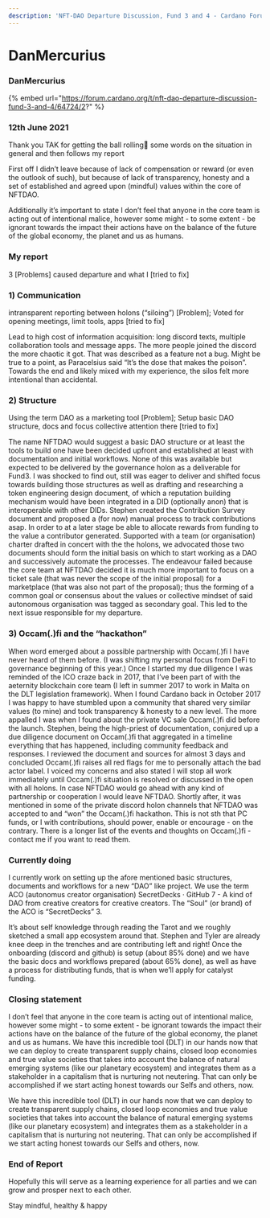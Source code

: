 ```yaml
---
description: 'NFT-DAO Departure Discussion, Fund 3 and 4 - Cardano Forum Post'
---
```


# DanMercurius

### DanMercurius

{% embed url="https://forum.cardano.org/t/nft-dao-departure-discussion-fund-3-and-4/64724/2?" %}

### 12th June 2021

Thank you TAK for getting the ball rolling🙏 some words on the situation in general and then follows my report

First off I didn’t leave because of lack of compensation or reward \(or even the outlook of such\), but because of lack of transparency, honesty and a set of established and agreed upon \(mindful\) values within the core of NFTDAO.

Additionally it’s important to state I don’t feel that anyone in the core team is acting out of intentional malice, however some might - to some extent - be ignorant towards the impact their actions have on the balance of the future of the global economy, the planet and us as humans. 

### My report

3 \[Problems\] caused departure and what I \[tried to fix\]

### 1\) Communication

intransparent reporting between holons \(“siloing”\) \[Problem\]; Voted for opening meetings, limit tools, apps \[tried to fix\]

Lead to high cost of information acquisition: long discord texts, multiple collaboration tools and message apps. The more people joined the discord the more chaotic it got. That was described as a feature not a bug. Might be true to a point, as Paracelsius said “It’s the dose that makes the poison”. Towards the end and likely mixed with my experience, the silos felt more intentional than accidental. 

### 2\) Structure

Using the term DAO as a marketing tool \[Problem\]; Setup basic DAO structure, docs and focus collective attention there \[tried to fix\]

The name NFTDAO would suggest a basic DAO structure or at least the tools to build one have been decided upfront and established at least with documentation and initial workflows. None of this was available but expected to be delivered by the governance holon as a deliverable for Fund3. I was shocked to find out, still was eager to deliver and shifted focus towards building those structures as well as drafting and researching a token engineering design document, of which a reputation building mechanism would have been integrated in a DID \(optionally anon\) that is interoperable with other DIDs. Stephen created the Contribution Survey document and proposed a \(for now\) manual process to track contributions asap. In order to at a later stage be able to allocate rewards from funding to the value a contributor generated. Supported with a team \(or organisation\) charter drafted in concert with the the holons, we advocated those two documents should form the initial basis on which to start working as a DAO and successively automate the processes. The endeavour failed because the core team at NFTDAO decided it is much more important to focus on a ticket sale \(that was never the scope of the initial proposal\) for a marketplace \(that was also not part of the proposal\); thus the forming of a common goal or consensus about the values or collective mindset of said autonomous organisation was tagged as secondary goal. This led to the next issue responsible for my departure. 

### 3\) Occam\(.\)fi and the “hackathon”

When word emerged about a possible partnership with Occam\(.\)fi I have never heard of them before. \(I was shifting my personal focus from DeFi to governance beginning of this year.\) Once I started my due diligence I was reminded of the ICO craze back in 2017, that I’ve been part of with the aeternity blockchain core team \(I left in summer 2017 to work in Malta on the DLT legislation framework\). When I found Cardano back in October 2017 I was happy to have stumbled upon a community that shared very similar values \(to mine\) and took transparency & honesty to a new level. The more appalled I was when I found about the private VC sale Occam\(.\)fi did before the launch. Stephen, being the high-priest of documentation, conjured up a due diligence document on Occam\(.\)fi that aggregated in a timeline everything that has happened, including community feedback and responses. I reviewed the document and sources for almost 3 days and concluded Occam\(.\)fi raises all red flags for me to personally attach the bad actor label. I voiced my concerns and also stated I will stop all work immediately until Occam\(.\)fi situation is resolved or discussed in the open with all holons. In case NFTDAO would go ahead with any kind of partnership or cooperation I would leave NFTDAO. Shortly after, it was mentioned in some of the private discord holon channels that NFTDAO was accepted to and “won” the Occam\(.\)fi hackathon. This is not sth that PC funds, or I with contributions, should power, enable or encourage - on the contrary. There is a longer list of the events and thoughts on Occam\(.\)fi - contact me if you want to read them. 

### Currently doing

I currently work on setting up the afore mentioned basic structures, documents and workflows for a new “DAO” like project. We use the term ACO \(autonomus creator organisation\) SecretDecks · GitHub 7 - A kind of DAO from creative creators for creative creators. The “Soul” \(or brand\) of the ACO is “SecretDecks” 3.

It’s about self knowledge through reading the Tarot and we roughly sketched a small app ecosystem around that. Stephen and Tyler are already knee deep in the trenches and are contributing left and right! Once the onboarding \(discord and github\) is setup \(about 85% done\) and we have the basic docs and workflows prepared \(about 65% done\), as well as have a process for distributing funds, that is when we’ll apply for catalyst funding. 

### Closing statement

I don’t feel that anyone in the core team is acting out of intentional malice, however some might - to some extent - be ignorant towards the impact their actions have on the balance of the future of the global economy, the planet and us as humans. We have this incredible tool \(DLT\) in our hands now that we can deploy to create transparent supply chains, closed loop economies and true value societies that takes into account the balance of natural emerging systems \(like our planetary ecosystem\) and integrates them as a stakeholder in a capitalism that is nurturing not neutering. That can only be accomplished if we start acting honest towards our Selfs and others, now.

We have this incredible tool \(DLT\) in our hands now that we can deploy to create transparent supply chains, closed loop economies and true value societies that takes into account the balance of natural emerging systems \(like our planetary ecosystem\) and integrates them as a stakeholder in a capitalism that is nurturing not neutering. That can only be accomplished if we start acting honest towards our Selfs and others, now. 

### End of Report

Hopefully this will serve as a learning experience for all parties and we can grow and prosper next to each other.

Stay mindful, healthy & happy

